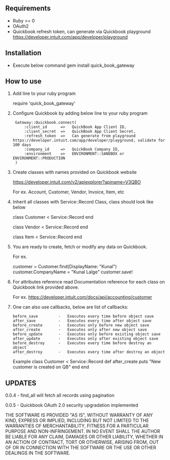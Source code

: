 ## Requirements

* Ruby >= 0
* OAuth2
* Quickbook refresh token, can generate via Quickbook playground https://developer.intuit.com/app/developer/playground 


## Installation

* Execute below command 
    gem install quick_book_gateway

## How to use

1.  Add line to your ruby program

    require 'quick_book_gateway'


2. Configure Quickbook by adding below line to your ruby program

        Gateway::Quickbook.connect(
            :client_id      =>   QuickBook App Client ID,
            :client_secret  =>   QuickBook App Client Secret,
            :refresh_token  =>   Can generate from playground https://developer.intuit.com/app/developer/playground, validate for 100 days
            :company_id     =>   QuickBook Company ID,
            :environment    =>   ENVIRONMENT::SANDBOX or ENVIRONMENT::PRODUCTION
        )

3.  Create classes with names provided on Quickbook website 

    https://developer.intuit.com/v2/apiexplorer?apiname=V3QBO

    For ex. Account, Customer, Vendor, Invoice, Item, etc


4. Inherit all classes with Service::Record Class, class should look like below

    class Customer < Service::Record
    end

    class Vendor < Service::Record
    end

    class Item < Service::Record
    end

5.  You are ready to create, fetch or modify any data on Quickbook.
    
    For ex.

    customer = Customer.find(DisplayName: "Kunal")
    customer.CompanyName = "Kunal Lalge"
    customer.save!

6.  For attributes reference read Documentation reference for each class on Quickbook link provided above.

    For ex. https://developer.intuit.com/docs/api/accounting/customer
  
7.  One can also use callbacks, below are list of callbacks:

        before_save         -   Executes every time before object save
        after_save          -   Executes every time after object save
        before_create       -   Executes only before new object save
        after_create        -   Executes only after new object save
        before_update       -   Executes only before existing object save
        after_update        -   Executes only after existing object save
        before_destroy      -   Executes every time before destroy an object
        after_destroy       -   Executes every time after destroy an object

    Example 
        class Customer < Service::Record
            def after_create
                puts "New customer is created on QB"
            end
        end


## UPDATES

0.0.4   - find_all will fetch all records using pagination

0.0.5   - Quickbook OAuth 2.0 security upgradation implemented


THE SOFTWARE IS PROVIDED "AS IS", WITHOUT WARRANTY OF ANY KIND, EXPRESS OR
IMPLIED, INCLUDING BUT NOT LIMITED TO THE WARRANTIES OF MERCHANTABILITY,
FITNESS FOR A PARTICULAR PURPOSE AND NON-INFRINGEMENT. IN NO EVENT SHALL THE
AUTHOR BE LIABLE FOR ANY CLAIM, DAMAGES OR OTHER LIABILITY, WHETHER IN AN 
ACTION OF CONTRACT, TORT OR OTHERWISE, ARISING FROM, OUT OF OR IN CONNECTION 
WITH THE SOFTWARE OR THE USE OR OTHER DEALINGS IN THE SOFTWARE.